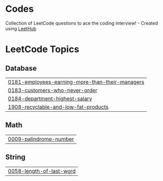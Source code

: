 # Codes
Collection of LeetCode questions to ace the coding interview! - Created using [LeetHub](https://github.com/QasimWani/LeetHub)

<!---LeetCode Topics Start-->
# LeetCode Topics
## Database
|  |
| ------- |
| [0181-employees-earning-more-than-their-managers](https://github.com/baishali1/Codes/tree/master/0181-employees-earning-more-than-their-managers) |
| [0183-customers-who-never-order](https://github.com/baishali1/Codes/tree/master/0183-customers-who-never-order) |
| [0184-department-highest-salary](https://github.com/baishali1/Codes/tree/master/0184-department-highest-salary) |
| [1908-recyclable-and-low-fat-products](https://github.com/baishali1/Codes/tree/master/1908-recyclable-and-low-fat-products) |
## Math
|  |
| ------- |
| [0009-palindrome-number](https://github.com/baishali1/Codes/tree/master/0009-palindrome-number) |
## String
|  |
| ------- |
| [0058-length-of-last-word](https://github.com/baishali1/Codes/tree/master/0058-length-of-last-word) |
<!---LeetCode Topics End-->